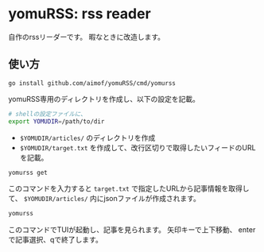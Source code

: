 # yomuRSS: rss reader

自作のrssリーダーです。
暇なときに改造します。

## 使い方

```
go install github.com/aimof/yomuRSS/cmd/yomurss
```

yomuRSS専用のディレクトリを作成し、以下の設定を記載。

```sh
# shellの設定ファイルに、
export YOMUDIR=/path/to/dir
```

* `$YOMUDIR/articles/` のディレクトリを作成
* `$YOMUDIR/target.txt` を作成して、改行区切りで取得したいフィードのURLを記載。

```sh
yomurss get
```

このコマンドを入力すると `target.txt` で指定したURLから記事情報を取得して、 `$YOMUDIR/articles/` 内にjsonファイルが作成されます。

```sh
yomurss
```

このコマンドでTUIが起動し、記事を見られます。
矢印キーで上下移動、 enterで記事選択、qで終了します。